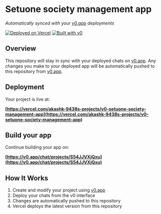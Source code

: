 # Setuone society management app

*Automatically synced with your [v0.app](https://v0.app) deployments*

[![Deployed on Vercel](https://img.shields.io/badge/Deployed%20on-Vercel-black?style=for-the-badge&logo=vercel)](https://vercel.com/akashk-9438s-projects/v0-setuone-society-management-app)
[![Built with v0](https://img.shields.io/badge/Built%20with-v0.app-black?style=for-the-badge)](https://v0.app/chat/projects/S54JJVXjQxu)

## Overview

This repository will stay in sync with your deployed chats on [v0.app](https://v0.app).
Any changes you make to your deployed app will be automatically pushed to this repository from [v0.app](https://v0.app).

## Deployment

Your project is live at:

**[https://vercel.com/akashk-9438s-projects/v0-setuone-society-management-app](https://vercel.com/akashk-9438s-projects/v0-setuone-society-management-app)**

## Build your app

Continue building your app on:

**[https://v0.app/chat/projects/S54JJVXjQxu](https://v0.app/chat/projects/S54JJVXjQxu)**

## How It Works

1. Create and modify your project using [v0.app](https://v0.app)
2. Deploy your chats from the v0 interface
3. Changes are automatically pushed to this repository
4. Vercel deploys the latest version from this repository
